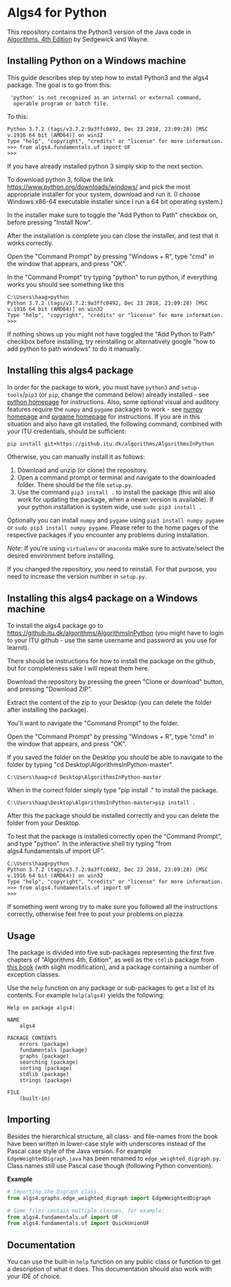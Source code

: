 # Algs4 for Python

This repository contains the Python3 version of the Java code in [Algorithms, 4th Edition](https://algs4.cs.princeton.edu/home/) by Sedgewick and Wayne.

## Installing Python on a Windows machine
This guide describes step by step how to install Python3 and the algs4 package.
The goal is to go from this:
```
 'python' is not recognized as an internal or external command,
  operable program or batch file.
```
To this:
```
Python 3.7.2 (tags/v3.7.2:9a3ffc0492, Dec 23 2018, 23:09:28) [MSC v.1916 64 bit (AMD64)] on win32
Type "help", "copyright", "credits" or "license" for more information.
>>> from algs4.fundamentals.uf import UF
>>> 
```
If you have already installed python 3 simply skip to the next section.

To download python 3, follow the link https://www.python.org/downloads/windows/ and pick the most appropriate installer for your system, download and run it. (I choose Windows x86-64 executable installer since I run a 64 bit operating system.)

In the installer make sure to toggle the "Add Python to Path" checkbox on, before pressing "Install Now".

After the installation is complete you can close the installer, and test that it works correctly.

Open the "Command Prompt" by pressing "Windows + R", type "cmd" in the window that appears, and press "OK".

In the "Command Prompt" try typing "python" to run python, if everything works you should see something like this
```
C:\Users\haag>python
Python 3.7.2 (tags/v3.7.2:9a3ffc0492, Dec 23 2018, 23:09:28) [MSC v.1916 64 bit (AMD64)] on win32
Type "help", "copyright", "credits" or "license" for more information.
>>>
```
If nothing shows up you might not have toggled the "Add Python to Path" checkbox before installing, try reinstalling or alternatively google "how to add python to path windows" to do it manually.

## Installing this algs4 package

In order for the package to work, you must have `python3` and `setup-tools`/`pip3` (or `pip`, change the command below) already installed - see [python homepage](https://python.org) for instructions. Also, some optional visual and auditory features require the `numpy` and `pygame` packages to work - see [numpy homepage](http://numpy.org) and [pygame homepage](https://pygame.org) for instructions.
If you are in this situation and also have git installed, the following command, combined with your ITU credentials, should be sufficient:
```bash
pip install git+https://github.itu.dk/algorithms/AlgorithmsInPython
```

Otherwise, you can manually install it as follows:

1. Download and unzip (or clone) the repository.
2. Open a command prompt or terminal and navigate to the downloaded folder. There should be the file `setup.py`.
3. Use the command `pip3 install .` to install the package (this will also work for updating the package, when a newer version is available).  If your python installation is system wide, use `sudo pip3 install .`

Optionally you can install `numpy` and `pygame` using `pip3 install numpy pygame` or `sudo pip3 install numpy pygame`. Please refer to the home pages of the respective packages if you encounter any problems during installation. 

*Note:* If you're using `virtualenv` or `anaconda` make sure to activate/select the desired environment before installing.

If you changed the repository, you need to reinstall. For that purpose, you need to increase the version number in `setup.py`.

## Installing this algs4 package on a Windows machine

To install the algs4 package go to https://github.itu.dk/algorithms/AlgorithmsInPython (you might have to login to your ITU github - use the same username and password as you use for learnit).

There should be instructions for how to install the package on the github, but for completeness sake I will repeat them here.

Download the repository by pressing the green "Clone or download" button, and pressing "Download ZIP".

Extract the content of the zip to your Desktop (you can delete the folder after installing the package).

You'll want to navigate the "Command Prompt" to the folder.

Open the "Command Prompt" by pressing "Windows + R", type "cmd" in the window that appears, and press "OK".

If you saved the folder on the Desktop you should be able to navigate to the folder by typing "cd Desktop\AlgorithmsInPython-master".
```
C:\Users\haag>cd Desktop\AlgorithmsInPython-master
```
When in the correct folder simply type "pip install ." to install the package. 
```
C:\Users\haag\Desktop\AlgorithmsInPython-master>pip install .
```
After this the package should be installed correctly and you can delete the folder from your Desktop.

To test that the package is installed correctly open the "Command Prompt", and type "python". 
In the interactive shell try typing "from algs4.fundamentals.uf import UF".
```
C:\Users\haag>python
Python 3.7.2 (tags/v3.7.2:9a3ffc0492, Dec 23 2018, 23:09:28) [MSC v.1916 64 bit (AMD64)] on win32
Type "help", "copyright", "credits" or "license" for more information.
>>> from algs4.fundamentals.uf import UF
>>> 
```
If something went wrong try to make sure you followed all the instructions correctly, otherwise feel free to post your problems on piazza.

## Usage

The package is divided into five sub-packages representing the first five chapters of "Algorithms 4th, Edition", as well as the `stdlib` package from [this book](https://introcs.cs.princeton.edu/python/code/) (with slight modification), and a package containing a number of exception classes. 

Use the `help` function on any package or sub-packages to get a list of its contents. For example `help(algs4)` yields the following:

```
Help on package algs4:

NAME
    algs4

PACKAGE CONTENTS
    errors (package)
    fundamentals (package)
    graphs (package)
    searching (package)
    sorting (package)
    stdlib (package)
    strings (package)

FILE
    (built-in)
```


## Importing

Besides the hierarchical structure, all class- and file-names from the book have been written in lower-case style with underscores instead of the Pascal case style of the Java version. For example `EdgeWeightedDigraph.java` has been renamed to `edge_weighted_digraph.py`. Class names still use Pascal case though (following Python convention).

**Example**

```python
# Importing the Digraph class 
from algs4.graphs.edge_weighted_digraph import EdgeWeightedDigraph

# Some files contain multiple classes, for example:
from algs4.fundamentals.uf import UF
from algs4.fundamentals.uf import QuickUnionUF
```

## Documentation

You can use the built-in `help` function on any public class or function to get a description of what it does. This documentation should also work with your IDE of choice.
